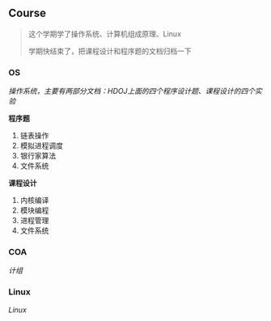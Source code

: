 ## Course

> 这个学期学了操作系统、计算机组成原理、Linux
>
> 学期快结束了，把课程设计和程序题的文档归档一下

### OS

*操作系统，主要有两部分文档：HDOJ上面的四个程序设计题、课程设计的四个实验*

**程序题**

1. 链表操作
2. 模拟进程调度
3. 银行家算法
4. 文件系统

**课程设计**

1. 内核编译
2. 模块编程
3. 进程管理
4. 文件系统

### COA

*计组*

### Linux

*Linux*
